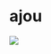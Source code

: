 # ajou


<audio autoplay>
  <source src="http://docs.google.com/uc?export=open&id=14tZJ8p-yk6RnNPJFT7WsZxIH1-x_dtQy" type="audio/mp3">
</audio>
<img src=https://drive.google.com/uc?id=1SADfEcEBQV4ithAuYWdoj7X3u_nipDRp>

 
